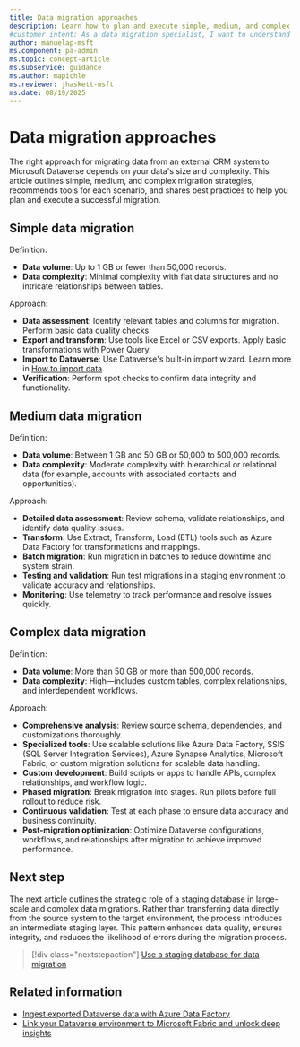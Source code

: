 ```yaml
---
title: Data migration approaches
description: Learn how to plan and execute simple, medium, and complex data migrations to Microsoft Dataverse. Discover tools, best practices, and next steps.
#customer intent: As a data migration specialist, I want to understand different data migration approaches so that I can choose the best method for my organization's needs.
author: manuelap-msft
ms.component: pa-admin
ms.topic: concept-article
ms.subservice: guidance
ms.author: mapichle
ms.reviewer: jhaskett-msft
ms.date: 08/19/2025
---
```


# Data migration approaches

The right approach for migrating data from an external CRM system to Microsoft Dataverse depends on your data's size and complexity. This article outlines simple, medium, and complex migration strategies, recommends tools for each scenario, and shares best practices to help you plan and execute a successful migration.

## Simple data migration

Definition:

- **Data volume**: Up to 1 GB or fewer than 50,000 records.
- **Data complexity**: Minimal complexity with flat data structures and no intricate relationships between tables.

Approach:

- **Data assessment**: Identify relevant tables and columns for migration. Perform basic data quality checks.
- **Export and transform**: Use tools like Excel or CSV exports. Apply basic transformations with Power Query.
- **Import to Dataverse**: Use Dataverse's built-in import wizard. Learn more in [How to import data](/power-apps/user/import-data).
- **Verification**: Perform spot checks to confirm data integrity and functionality.

## Medium data migration

Definition:

- **Data volume**: Between 1 GB and 50 GB or 50,000 to 500,000 records.
- **Data complexity**: Moderate complexity with hierarchical or relational data (for example, accounts with associated contacts and opportunities).

Approach:

- **Detailed data assessment**: Review schema, validate relationships, and identify data quality issues.
- **Transform**: Use Extract, Transform, Load (ETL) tools such as Azure Data Factory for transformations and mappings.
- **Batch migration**: Run migration in batches to reduce downtime and system strain.
- **Testing and validation**: Run test migrations in a staging environment to validate accuracy and relationships.
- **Monitoring**: Use telemetry to track performance and resolve issues quickly.

## Complex data migration

Definition:

- **Data volume**: More than 50 GB or more than 500,000 records.
- **Data complexity**: High—includes custom tables, complex relationships, and interdependent workflows.

Approach:

- **Comprehensive analysis**: Review source schema, dependencies, and customizations thoroughly.
- **Specialized tools**: Use scalable solutions like Azure Data Factory, SSIS (SQL Server Integration Services), Azure Synapse Analytics, Microsoft Fabric, or custom migration solutions for scalable data handling.
- **Custom development**: Build scripts or apps to handle APIs, complex relationships, and workflow logic.
- **Phased migration**: Break migration into stages. Run pilots before full rollout to reduce risk.
- **Continuous validation**: Test at each phase to ensure data accuracy and business continuity.
- **Post-migration optimization**: Optimize Dataverse configurations, workflows, and relationships after migration to achieve improved performance.

## Next step

The next article outlines the strategic role of a staging database in large-scale and complex data migrations. Rather than transferring data directly from the source system to the target environment, the process introduces an intermediate staging layer. This pattern enhances data quality, ensures integrity, and reduces the likelihood of errors during the migration process.

> [!div class="nextstepaction"]
> [Use a staging database for data migration](staging-database-approach.md)

## Related information

- [Ingest exported Dataverse data with Azure Data Factory](/power-apps/maker/data-platform/export-to-data-lake-data-adf)
- [Link your Dataverse environment to Microsoft Fabric and unlock deep insights](/power-apps/maker/data-platform/azure-synapse-link-view-in-fabric)
